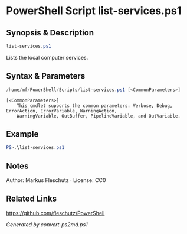 # PowerShell Script list-services.ps1

## Synopsis & Description
```powershell
list-services.ps1
```

Lists the local computer services.

## Syntax & Parameters
```powershell
/home/mf/PowerShell/Scripts/list-services.ps1 [<CommonParameters>]
```

```
[<CommonParameters>]
    This cmdlet supports the common parameters: Verbose, Debug, ErrorAction, ErrorVariable, WarningAction, 
    WarningVariable, OutBuffer, PipelineVariable, and OutVariable.
```

## Example
```powershell
PS>.\list-services.ps1
```


## Notes
Author: Markus Fleschutz · License: CC0

## Related Links
https://github.com/fleschutz/PowerShell

*Generated by convert-ps2md.ps1*
